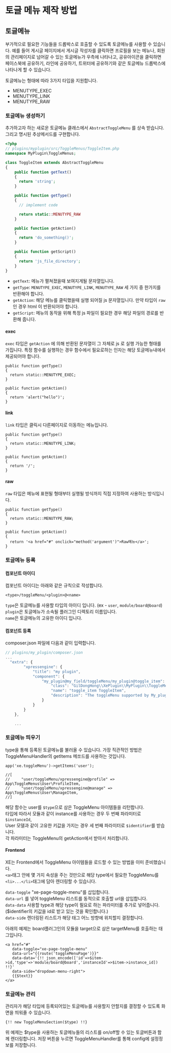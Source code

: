 # 토글 메뉴 제작 방법

## 토글메뉴

부가적으로 필요한 기능들을 드롭박스로 호출할 수 있도록 토글메뉴를 사용할 수 있습니다. 예를 들어 게시글 페이지에서 게시글 작성자를 클릭하면 프로필을 보는 메뉴나, 회원의 관리페이지로 넘어갈 수 있는 토글메뉴가 우측에 나타나고, 공유아이콘을 클릭하면 페이스북에 공유하기, 라인에 공유하기, 트위터에 공유하기와 같은 토글메뉴 드롭박스에 나타나게 할 수 있습니다.

토글메뉴는 형태에 따라 3가지 타입을 지원합니다.

* MENUTYPE\_EXEC
* MENUTYPE\_LINK
* MENUTYPE\_RAW 

### 토글메뉴 생성하기

추가하고자 하는 새로운 토글메뉴 클래스에서 `AbstractToggleMenu` 를 상속 받습니다. 그리고 명시된 추상메서드를 구현합니다.

```php
<?php
// plugins/myplugin/src/ToggleMenus/ToggleItem.php
namespace MyPlugin\ToggleMenus;

class ToggleItem extends AbstractToggleMenu
{
    public function getText()
    {
      return 'string';
    }

    public function getType()
    {
      // implement code

      return static::MENUTYPE_RAW
    }

    public function getAction()
    {
      return 'do_something()';
    }

    public function getScript()
    {
      return 'js_file_directory';
    }
}
```

* `getText`: 메뉴가 펼쳐졌을때 보여지게될 문자열입니다.
* `getType`: `MENUTYPE_EXEC`, `MENUTYPE_LINK`, `MENUTYPE_RAW` 세 가지 중 한가지를 반환해야 합니다.
* `getAction`: 해당 메뉴를 클릭했을때 실행 되어질 js 문자열입니다. 만약 타입이 `raw` 인 경우 html 이 반환되어야 합니다.
* `getScript`: 메뉴의 동작을 위해 특정 js 파일이 필요한 경우 해당 파일의 경로를 반환해 줍니다.

#### exec

`exec` 타입은 `getAction` 에 의해 반환된 문자열이 그 자체로 js 로 실행 가능한 형태를 가집니다. 특정 함수를 실행하는 경우 함수에서 필요로하는 인자는 해당 토글메뉴내에서 제공되어야 합니다.

```
public function getType()
{
  return static::MENUTYPE_EXEC;
}

public function getAction()
{
  return 'alert("hello")';
}
```

#### link

`link` 타입은 클릭시 다른페이지로 이동하는 메뉴입니다.

```
public function getType()
{
  return static::MENUTYPE_LINK;
}

public function getAction()
{
  return '/';
}
```

#### raw

`raw` 타입은 메뉴에 표현될 형태부터 실행될 방식까지 직접 지정하여 사용하는 방식입니다.

```
public function getType()
{
  return static::MENUTYPE_RAW;
}

public function getAction()
{
  return '<a href="#" onclick="method('argument')">Raw메뉴</a>';
}
```

### 토글메뉴 등록

#### 컴포넌트 아이디

컴포넌트 아이디는 아래와 같은 규칙으로 작성합니다.

```
<type>/toggleMenu/<plugin>@<name>
```

`type`은 토글메뉴를 사용할 타입의 아이디 입니다. \(ex - `user`, `module/board@board`\)  
`plugin`은 토글메뉴가 소속될 플러그인 디렉토리 이름입니다.  
`name`은 토글메뉴의 고유한 아이디 입니다.

#### 컴포넌트 등록

composer.json 파일에 다음과 같이 입력합니다.

```javascript
// plugins/my_plugin/composer.json
...
  "extra": {
        "xpressengine": {
            "title": "my plugin",
            "component": {
                "my_plugin@my_field/toggleMenu/my_plugin@toggle_item": {
                    "class": "GilDongHong\\XePlugin\\MyPlugin\\ToggleMenus\\ToggleItem",
                    "name": "toggle_item ToggleItem",
                    "description": "The toggleMenu supported by My_plugin plugin."
                }
            }
        }
    },

    ...
```

### 토글메뉴 띄우기

type을 통해 등록된 토글메뉴를 불러올 수 있습니다. 가장 직관적인 방법은 ToggleMenuHandler의 getItems 메쏘드를 사용하는 것입니다.

```
app('xe.toggleMenu')->getItems('user');

//[
//     "user/toggleMenu/xpressengine@profile" => App\ToggleMenus\User\ProfileItem,
//     "user/toggleMenu/xpressengine@manage" => App\ToggleMenus\User\ManageItem,
//]
```

해당 함수는 user를 `$type`으로 삼은 ToggleMenu 아이템들을 리턴합니다.  
타입에 따라서 모듈과 같이 instance를 사용하는 경우 두 번째 파라미터로 `$instanceId`,  
User 모델과 같이 고유한 키값을 가지는 경우 세 번째 파라미터로 `$identifier`를 받습니다.  
각 파라미터는 ToggleMenu의 getAction에서 받아서 처리합니다.

#### Frontend

XE는 Frontend에서 ToggleMenu 아이템들을 로드할 수 있는 방법을 이미 준비했습니다.  
`<a>`태그 안에 몇 가지 속성을 주는 것만으로 해당 type에서 필요한 ToggleMenu를  
`<li>...</li>`태그에 담아 렌더링할 수 있습니다.

`data-toggle` "xe-page-toggle-menu"를 삽입합니다.  
`data-url` 를 넣어 toggleMenu 리스트를 동적으로 호출할 url을 삽입합니다.  
`data-data` 사용할 type과 해당 type이 필요로 하는 파라미터를 추가로 넣어줍니다.\($identifier의 키값을 id로 받고 있는 것을 확인합니다.\)  
`data-side` 렌더링된 리스트가 해당 태그 어느 방향에 위치할지 결정합니다.

아래의 예제는 board플러그인의 모듈을 target으로 삼은 targetMenu를 호출하는 태그입니다.

```
<a href="#" 
   data-toggle="xe-page-toggle-menu"
   data-url="{{route('toggleMenuPage')}}"
   data-data='{!! json_encode(['id'=>$item->id,'type'=>'module/board@board','instanceId'=>$item->instance_id]) !!}'
   data-side="dropdown-menu-right">
   {{$text}}
</a>
```

### 토글메뉴 관리

관리자가 해당 타입에 등록되어있는 토글메뉴를 사용할지 안할지를 결정할 수 있도록 화면을 띄워줄 수 있습니다.

```
{!! new ToggleMenuSection($type) !!}
```

위 예제는 $type을 사용하는 토글메뉴들의 리스트를 on/off할 수 있는 토글버튼과 함께 렌더링합니다. 저장 버튼을 누르면 ToggleMenuHandler를 통해 config에 설정정보를 저장합니다.
